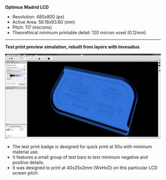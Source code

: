 **Optimus Madrid LCD**

- Resolution: 480x800 (px)
- Active Area: 56.16x93.60 (mm)
- Pitch: 117 (microns)
- Theorethical minimum printable detail: 120 micron voxel (0.12mm)

---

**Test print preview simulation, rebuilt from layers with Invesalius**

![TestPrintSimulationRebuild](OpenSLAndroidPixie-TestPrintSimulation.JPG)

- The test print badge is designed for quick print at 50u with minimum material use.
- It features a small group of test bars to test minimum negative and positive details. 
- It was designed to print at 40x25x2mm (WxHxD) on this particular LCD screen pitch
